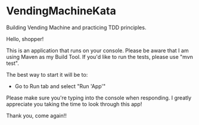 # VendingMachineKata
Building Vending Machine and practicing TDD principles.

Hello, shopper! 

This is an application that runs on your console.
Please be aware that I am using Maven as my Build Tool.
If you'd like to run the tests, please use "mvn test".

The best way to start it will be to:
- Go to Run tab and select "Run 'App'"

Please make sure you're typing into the console when responding.
I greatly appreciate you taking the time to look through this app!

Thank you, come again!!
